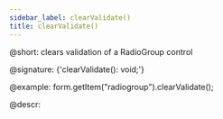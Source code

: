 ```yaml
---
sidebar_label: clearValidate()
title: clearValidate()
---          
```


@short: clears validation of a RadioGroup control

@signature: {'clearValidate(): void;'}

@example:
form.getItem("radiogroup").clearValidate();

@descr:
